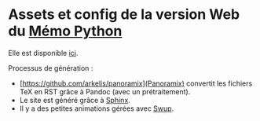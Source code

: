 # Assets et config de la version Web du [Mémo Python](https://github.com/arkelis/memo-python)

Elle est disponible [ici](https://www.pycolore.fr/python/).

Processus de génération :

- [https://github.com/arkelis/panoramix](Panoramix) convertit les fichiers TeX en RST grâce à Pandoc (avec un prétraitement).
- Le site est généré grâce à [Sphinx](http://www.sphinx-doc.org/).
- Il y a des petites animations gérées avec [Swup](https://swup.js.org).
